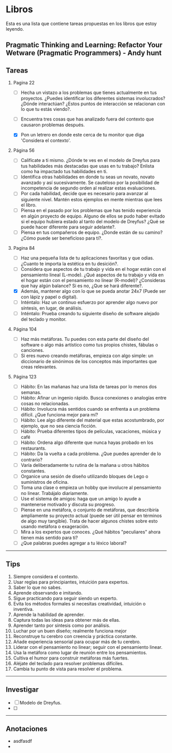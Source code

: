 # Libros

Esta es una lista que contiene tareas propuestas en los libros que estoy leyendo.

## Pragmatic Thinking and Learning: Refactor Your Wetware (Pragmatic Programmers) - Andy hunt

## Tareas

1. Pagina 22

   - [ ] Hecha un vistazo a los problemas que tienes actualmente en tus proyectos. ¿Puedes identificar los diferentes sistemas involucrados? ¿Dónde interactúan? ¿Estos puntos de interacción se relacionan con lo que tu estás viendo?.

   - [ ] Encuentra tres cosas que has analizado fuera del contexto que causaron problemas después.

   - [x] Pon un letrero en donde este cerca de tu monitor que diga 'Considera el contexto'.

2. Página 56
   - [ ] Califícate a ti mismo. ¿Dónde te ves en el modelo de Dreyfus para tus habilidades más destacadas que usas en tu trabajo? Enlista como ha impactado tus habilidades en ti.
   - [ ] Identifica otras habilidades en donde tu seas un novato, novato avanzado y así sucesivamente. Se cauteloso por la posibilidad de incompetencia de segundo orden al realizar estas evaluaciones.
   - [ ] Por cada habilidad, decide que es necesario para avanzar al siguiente nivel. Mantén estos ejemplos en mente mientras que lees el libro.
   - [ ] Piensa en el pasado por los problemas que has tenido experiencia en algún proyecto de equipo. Alguno de ellos se pudo haber evitado si el equipo hubiera estado al tanto del modelo de Dreyfus? ¿Qué se puede hacer diferente para seguir adelante?.
   - [ ] Piensa en tus compañeros de equipo. ¿Donde están de su camino? ¿Cómo puede ser beneficioso para ti?.
3. Pagina 84
   - [ ] Haz una pequeña lista de tu aplicaciones favoritas y que odias. ¿Cuanto te importa la estética en tu desición?.
   - [ ] Considera que aspectos de tu trabajo y vida en el hogar están con el pensamiento lineal (L-mode). ¿Qué aspectos de tu trabajo y vida en el hogar están con el pensamiento no linear (R-model)? ¿Consideras que hay algún balance? Si es no, ¿Que se hará diferente?.
   - [x] Además, mantener algo con lo que se pueda anotar 24x7 (Puede ser con lápiz y papel o digital).
   - [ ] Inténtalo: Haz un continuo esfuerzo por aprender algo nuevo por síntesis, en lugar,  de análisis.
   - [ ] Inténtalo: Prueba creando tu siguiente diseño de software alejado del teclado y monitor.

4. Página 104
   - [ ] Haz más metáforas. Tu puedes con esta parte del diseño del software o algo más artístico como tus propios chistes, fábulas o canciones.
   - [ ] Si eres nuevo creando metáforas, empieza con algo simple: un diccionario de sinónimos de los conceptos más importantes que creas relevantes.

5. Página 123
   - [ ] Hábito: En las mañanas haz una lista de tareas por lo menos dos semanas.
   - [ ] Hábito: Afinar un ingenio rápido. Busca conexiones o analogías entre cosas no relacionadas.
   - [ ] Hábito: Involucra más sentidos cuando se enfrenta a un problema difícil. ¿Que funciona mejor para mí?
   - [ ] Hábito: Lee algo diferente del material que estas acostumbrado, por ejemplo, que no sea ciencia ficción.
   - [ ] Hábito: Prueba diferentes tipos de películas, vacaciones, música y café
   - [ ] Hábito: Ordena algo diferente que nunca hayas probado en los restaurants.
   - [ ] Hábito: Da la vuelta a cada problema. ¿Que puedes aprender de lo contrario?
   - [ ] Varía deliberadamente tu rutina de la mañana u otros hábitos constantes.
   - [ ] Organice una sesión de diseño utilizando bloques de Lego o suministros de oficina.
   - [ ] Toma una clase o empieza un hobby que involucre al pensamiento no linear. Trabájalo diariamente. 
   - [ ] Use el sistema de amigos: haga que un amigo lo ayude a mantenerse motivado y discuta su progreso.
   - [ ] Piense en una metáfora, o conjunto de metáforas, que describiría ampliamente su proyecto actual (puede ser útil pensar en términos de algo muy tangible). Trata de hacer algunos chistes sobre esto usando metáfora o exageración.
   - [ ] Mira a los expertos que conoces. ¿Qué hábitos "peculiares" ahora tienen más sentido para ti?
   - [ ] ¿Que palabras puedes agregar a tu léxico laboral?

---

## Tips

1. Siempre considera el contexto.
2. Usar reglas para principiantes, intuición para expertos.
3. Saber lo que no sabes.
4. Aprende observando e imitando.
5. Sigue practicando para seguir siendo un experto.
6. Evita los métodos formales si necesitas creatividad, intuición o inventiva.
7. Aprende la habilidad de aprender.
8. Captura todas las ideas para obtener más de ellas.
9. Aprender tanto por síntesis como por análisis.
10. Luchar por un buen diseño; realmente funciona mejor
11. Reconstruye tu cerebro con creencia y práctica constante.
12. Añade experiencia sensorial para ocupar más de tu cerebro.
13. Liderar con el pensamiento no linear; seguir con el pensamiento linear.
14. Usa la metáfora como lugar de reunión entre los pensamientos.
15. Cultiva el humor para construir metáforas más fuertes.
16. Aléjate del teclado para resolver problemas difíciles.
17. Cambia tu punto de vista para resolver el problema.

---

## Investigar

- [ ] Modelo de Dreyfus.
- [ ] 

---

## Anotaciones

- asdfasdf
- 

